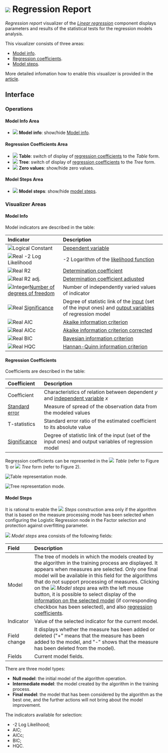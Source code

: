 # ![](../../images/icons/view_types/linregressreport_default.svg) Regression Report

*Regression report* visualizer of the [*Linear regression*](../../processors/datamining/linear-regression/README.md) component displays parameters and results of the statistical tests for the regression models analysis.

This visualizer consists of three areas:

* [Model info](#informatsiya-o-modeli).
* [Regression coefficients](#koeffitsienty-regressii).
* [Model steps](#shagi-postroeniya).

More detailed infomation how to enable this visualizer is provided in the [article](../README.md).

## Interface
### Operations

#### Model Info Area

* ![](../../images/icons/toolbar-controls_18x18/toolbar-controls_18x18_info_default.svg) **Model info**: show/hide [Model info](#informatsiya-o-modeli).

#### Regression Coefficients Area

* ![](../../images/icons/toolbar-controls_18x18/toolbar-controls_18x18_table-view_default.svg) **Table**: switch of display of [regression coefficients](#koeffitsienty-regressii) to the *Table* form.
* ![](../../images/icons/toolbar-controls_18x18/toolbar-controls_18x18_tree_default.svg) **Tree**: switch of display of [regression coefficients](#koeffitsienty-regressii) to the *Tree* form.
* ![](../../images/icons/toolbar-controls_18x18/toolbar-controls_18x18_zero_default.svg) **Zero values**: show/hide zero values.

#### Model Steps Area

* ![](../../images/icons/toolbar-controls_18x18/toolbar-controls_18x18_building-steps_default.svg) **Model steps**: show/hide [model steps](#shagi-postroeniya).

### Visualizer Areas

#### Model Info

Model indicators are described in the table:

| Indicator | Description |
|:------------------------|:-----------------------------------------------|
| ![Logical](../../images/icons/data-types/boolean_default.svg) Constant | [Dependent variable](https://wiki.loginom.ru/articles/output-variable.html) |
| ![Real](../../images/icons/data-types/float_default.svg) -2 Log Likelihood | -2 Logarithm of the [likelihood function](https://wiki.loginom.ru/articles/plausibility-function.html) |
| ![Real](../../images/icons/data-types/float_default.svg) R2 | [Determination coefficient](https://wiki.loginom.ru/articles/coefficient-of-determination.html) |
| ![Real](../../images/icons/data-types/float_default.svg) R2 adj. | [Determination coefficient adjusted](https://wiki.loginom.ru/articles/coefficient-determ-adj.html) |
| ![Integer](../../images/icons/data-types/integer_default.svg)[Number of degrees of freedom](https://wiki.loginom.ru/articles/degrees-of-freedom.html) | Number of independently varied values of indicator |
| ![Real](../../images/icons/data-types/float_default.svg) [Significance](https://wiki.loginom.ru/articles/significance-regr.html) | Degree of statistic link of the [input](https://wiki.loginom.ru/articles/input-variable.html) (set of the input ones) and [output variables](https://wiki.loginom.ru/articles/output-variable.html) of regression model |
| ![Real](../../images/icons/data-types/float_default.svg) AIC | [Akaike information criterion](https://wiki.loginom.ru/articles/aic.html) |
| ![Real](../../images/icons/data-types/float_default.svg) AICc | [Akaike information criterion corrected](https://wiki.loginom.ru/articles/aicc.html) |
| ![Real](../../images/icons/data-types/float_default.svg) BIC | [Bayesian information criterion](https://wiki.loginom.ru/articles/bic.html) |
| ![Real](../../images/icons/data-types/float_default.svg) HQC | [Hannan-Quinn information criterion](https://wiki.loginom.ru/articles/hq.html) |

#### Regression Coefficients

Coefficients are described in the table:

| Coefficient | Description |
|:--------------------|:----------|
| Coefficient | Characteristics of relation between dependent *y* and [independent variable](https://wiki.loginom.ru/articles/input-variable.html) *x* |
| [Standard error](https://wiki.loginom.ru/articles/standard-estimation-error.html) | Measure of spread of the observation data from the modeled values |
| T-statistics | Standard error ratio of the estimated coefficient to its absolute value |
| [Significance](https://wiki.loginom.ru/articles/significance-regr.html) | Degree of statistic link of the input (set of the input ones) and output variables of regression model |

Regression coefficients can be represented in the ![](../../images/icons/toolbar-controls_18x18/toolbar-controls_18x18_table-view_default.svg) *Table* (refer to Figure 1) or ![](../../images/icons/toolbar-controls_18x18/toolbar-controls_18x18_tree_default.svg) *Tree* form (refer to Figure 2).

![Table representation mode.](./readme-1.png)

![Tree representation mode.](./readme-2.png)

#### Model Steps

It is rational to enable the ![](../../images/icons/toolbar-controls_18x18/toolbar-controls_18x18_building-steps_default.svg) *Steps* construction area only if the algorithm that is based on the measure processing mode has been selected when configuring the Logistic Regression node in the Factor selection and protection against overfitting parameter.

![](../../images/icons/toolbar-controls_18x18/toolbar-controls_18x18_building-steps_default.svg) *Model steps* area consists of the following fields:

| Field | Description |
|:----------------|:----------------------------------------------------------------------------|
| Model | The tree of models in which the models created by the algorithm in the training process are displayed. It appears when measures are selected. Only one final model will be available in this field for the algorithms that do not support processing of measures. Clicking on the ![](../../images/icons/toolbar-controls/building-steps_default.svg) *Model steps* area with the left mouse button, it is possible to select display of the [information on the selected model](#informatsiya-o-modeli) (if corresponding checkbox has been selected), and also [regression coefficients](#koeffitsienty-regressii). |
| Indicator | Value of the selected indicator for the current model. |
| Field change | It displays whether the measure has been added or deleted ("+" means that the measure has been added to the model, and "-" shows that the measure has been deleted from the model). |
| Fields | Current model fields. |

There are three model types:

* **Null model**: the initial model of the algorithm operation.
* **Intermediate model**: the model created by the algorithm in the training process.
* **Final model**: the model that has been considered by the algorithm as the best one, and the further actions will not bring about the model improvement.

The indicators available for selection:

* -2 Log Likelihood;
* AIC;
* AICc;
* BIC;
* HQC.